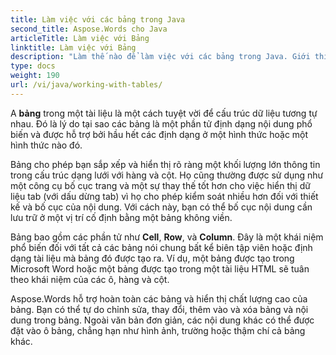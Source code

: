 ```yaml
---
title: Làm việc với các bảng trong Java
second_title: Aspose.Words cho Java
articleTitle: Làm việc với Bảng
linktitle: Làm việc với Bảng
description: "Làm thế nào để làm việc với các bảng trong Java. Giới thiệu các khái niệm về nút bảng trong Aspose.Words cho Java."
type: docs
weight: 190
url: /vi/java/working-with-tables/
---
```


A **bảng** trong một tài liệu là một cách tuyệt vời để cấu trúc dữ liệu tương tự nhau. Đó là lý do tại sao các bảng là một phần tử định dạng nội dung phổ biến và được hỗ trợ bởi hầu hết các định dạng ở một hình thức hoặc một hình thức nào đó.

Bảng cho phép bạn sắp xếp và hiển thị rõ ràng một khối lượng lớn thông tin trong cấu trúc dạng lưới với hàng và cột. Họ cũng thường được sử dụng như một công cụ bố cục trang và một sự thay thế tốt hơn cho việc hiển thị dữ liệu tab (với dấu dừng tab) vì họ cho phép kiểm soát nhiều hơn đối với thiết kế và bố cục của nội dung. Với cách này, bạn có thể bố cục nội dung cần lưu trữ ở một vị trí cố định bằng một bảng không viền.

Bảng bao gồm các phần tử như **Cell**, **Row**, và **Column**. Đây là một khái niệm phổ biến đối với tất cả các bảng nói chung bất kể biên tập viên hoặc định dạng tài liệu mà bảng đó được tạo ra. Ví dụ, một bảng được tạo trong Microsoft Word hoặc một bảng được tạo trong một tài liệu HTML sẽ tuân theo khái niệm của các ô, hàng và cột.

Aspose.Words hỗ trợ hoàn toàn các bảng và hiển thị chất lượng cao của bảng. Bạn có thể tự do chỉnh sửa, thay đổi, thêm vào và xóa bảng và nội dung trong bảng. Ngoài văn bản đơn giản, các nội dung khác có thể được đặt vào ô bảng, chẳng hạn như hình ảnh, trường hoặc thậm chí cả bảng khác.